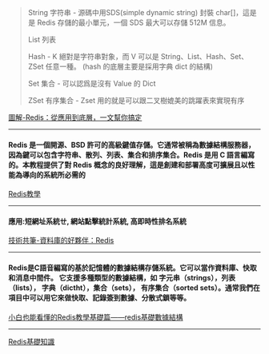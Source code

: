 

> String  字符串     - 源碼中用SDS(simple dynamic string) 封裝 char[]，這是是 Redis 存儲的最小單元，一個 SDS 最大可以存儲 512M 信息。
> 
> List    列表    
> 
> Hash              - K 絕對是字符串對象，而 V 可以是 String、List、Hash、Set、ZSet 任意一種。 (hash 的底層主要是採用字典 dict 的結構)
> 
> Set     集合      - 可以認爲是沒有 Value 的 Dict
> 
> ZSet    有序集合  -  Zset 用的就是可以跟二叉樹媲美的跳躍表來實現有序
> 
[圖解-Redis：從應用到底層，一文幫你搞定](https://www.readfog.com/a/1635022294551203840)

---
#### Redis 是一個開源、BSD 許可的高級鍵值存儲。它通常被稱為數據結構服務器，因為鍵可以包含字符串、散列、列表、集合和排序集合。Redis 是用 C 語言編寫的。本教程提供了對 Redis 概念的良好理解，這是創建和部署高度可擴展且以性能為導向的系統所必需的
[Redis教學](https://www.1ju.org/redis/redis-quick-guide)

---
#### 應用:短網址系統ㄝ, 網站點擊統計系統, 高即時性排名系統
[技術共筆-資料庫的好夥伴：Redis](https://blog.techbridge.cc/2016/06/18/redis-introduction/)

---
#### Redis是C語音編寫的基於記憶體的數據結構存儲系統。它可以當作資料庫、快取和消息中間件。 它支援多種類型的數據結構，如 字元串（strings），列表（lists）， 字典（dictht），集合（sets）， 有序集合（sorted sets）。通常我們在項目中可以用它來做快取、記錄簽到數據、分散式鎖等等。
[小白也能看懂的Redis教學基礎篇——redis基礎數據結構](https://codingnote.cc/zh-tw/p/215877/)

---
[Redis基礎知識](https://www.twblogs.net/a/5d14997abd9eee1ede050778)

